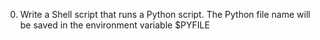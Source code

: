 0. Write a Shell script that runs a Python script.
The Python file name will be saved in the environment variable $PYFILE
